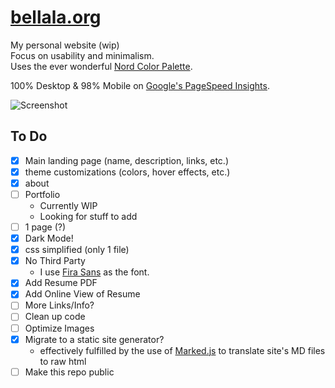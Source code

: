 # [bellala.org](https://bellala.org)
My personal website (wip)  
Focus on usability and minimalism.  
Uses the ever wonderful [Nord Color Palette](https://www.nordtheme.com/).  

100% Desktop & 98% Mobile on [Google's PageSpeed Insights](https://developers.google.com/speed/pagespeed/insights/?url=http%3A%2F%2Fbellala.org).

![Screenshot](https://bellala.org/assets/pics/site.png)

## To Do
- [x] Main landing page (name, description, links, etc.)
- [x] theme customizations (colors, hover effects, etc.)
- [x] about
- [ ] Portfolio
  - Currently WIP
  - Looking for stuff to add
- [ ] 1 page (?)
- [x] Dark Mode!
- [x] css simplified (only 1 file)
- [x] No Third Party
  - I use [Fira Sans](https://github.com/mozilla/Fira) as the font.
- [x] Add Resume PDF
- [x] Add Online View of Resume
- [ ] More Links/Info?
- [ ] Clean up code
- [ ] Optimize Images
- [x] Migrate to a static site generator?
  - effectively fulfilled by the use of [Marked.js](https://marked.js.org/) to translate site's MD files to raw html
- [ ] Make this repo public
